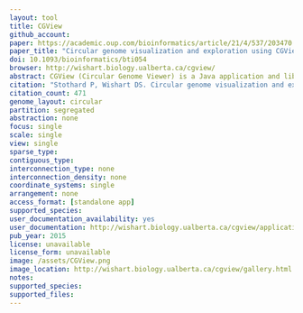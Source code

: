 ```yaml
---
layout: tool 
title: CGView
github_account: 
paper: https://academic.oup.com/bioinformatics/article/21/4/537/203470
paper_title: "Circular genome visualization and exploration using CGView"
doi: 10.1093/bioinformatics/bti054
browser: http://wishart.biology.ualberta.ca/cgview/
abstract: CGView (Circular Genome Viewer) is a Java application and library for generating high-quality, zoomable maps of circular genomes. It converts XML or tab-delimited input into a graphical map (PNG, JPG or Scalable Vector Graphics format), complete with sequence features, labels, legends and footnotes. In addition to the default full view map, the program can generate a series of hyperlinked maps showing expanded views. The linked maps can be explored using any Web browser, allowing rapid genome browsing and facilitating data sharing.
citation: "Stothard P, Wishart DS. Circular genome visualization and exploration using CGView. Bioinformatics. academic.oup.com; 2005;21: 537–539."
citation_count: 471
genome_layout: circular
partition: segregated
abstraction: none
focus: single
scale: single
view: single
sparse_type: 
contiguous_type: 
interconnection_type: none
interconnection_density: none
coordinate_systems: single
arrangement: none
access_format: [standalone app]
supported_species: 
user_documentation_availability: yes
user_documentation: http://wishart.biology.ualberta.ca/cgview/application.html
pub_year: 2015
license: unavailable
license_form: unavailable
image: /assets/CGView.png
image_location: http://wishart.biology.ualberta.ca/cgview/gallery.html
notes: 
supported_species: 
supported_files: 
---
```

